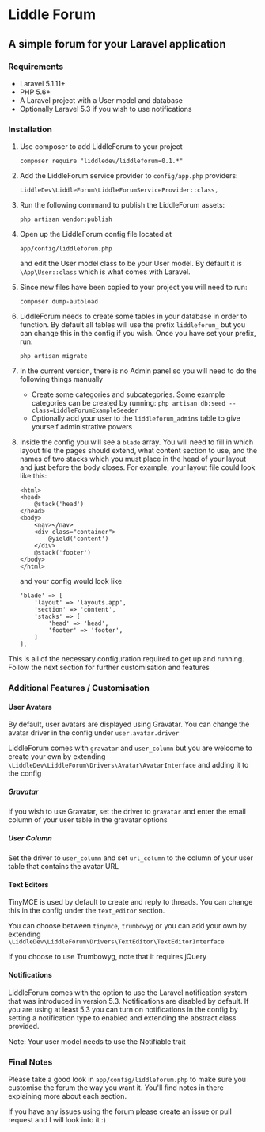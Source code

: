 # Liddle Forum

## A simple forum for your Laravel application

### Requirements

* Laravel 5.1.11+
* PHP 5.6+
* A Laravel project with a User model and database
* Optionally Laravel 5.3 if you wish to use notifications

### Installation

1. Use composer to add LiddleForum to your project

    ```
    composer require "liddledev/liddleforum=0.1.*"
    ```

2. Add the LiddleForum service provider to `config/app.php` providers:

    ```
    LiddleDev\LiddleForum\LiddleForumServiceProvider::class,
    ```

3. Run the following command to publish the LiddleForum assets:

    ```
    php artisan vendor:publish
    ```

4. Open up the LiddleForum config file located at

    ```
    app/config/liddleforum.php
    ```
    
    and edit the User model class to be your User model. By default it is `\App\User::class` which is what comes with Laravel.

5. Since new files have been copied to your project you will need to run:

    ```
    composer dump-autoload
    ```

5. LiddleForum needs to create some tables in your database in order to function. By default all tables will use the prefix `liddleforum_` but you can change this in the config if you wish. Once you have set your prefix, run:

    ```
    php artisan migrate
    ```

6. In the current version, there is no Admin panel so you will need to do the following things manually
    * Create some categories and subcategories. Some example categories can be created by running: `php artisan db:seed --class=LiddleForumExampleSeeder`
    * Optionally add your user to the `liddleforum_admins` table to give yourself administrative powers

7. Inside the config you will see a `blade` array. You will need to fill in which layout file the pages should extend, what content section to use, and the names of two stacks which you must place in the head of your layout and just before the body closes. 
    For example, your layout file could look like this:
    ```
    <html>
    <head>
        @stack('head')
    </head>
    <body>
        <nav></nav>
        <div class="container">
            @yield('content')
        </div>
        @stack('footer')
    </body>
    </html>
    ```
    and your config would look like
    ```
    'blade' => [
        'layout' => 'layouts.app',
        'section' => 'content',
        'stacks' => [
            'head' => 'head',
            'footer' => 'footer',
        ]
    ],
    ```

This is all of the necessary configuration required to get up and running. Follow the next section for further customisation and features

### Additional Features / Customisation

#### User Avatars

By default, user avatars are displayed using Gravatar. You can change the avatar driver in the config under `user.avatar.driver`

LiddleForum comes with `gravatar` and `user_column` but you are welcome to create your own by extending `\LiddleDev\LiddleForum\Drivers\Avatar\AvatarInterface` and adding it to the config

##### Gravatar

If you wish to use Gravatar, set the driver to `gravatar` and enter the email column of your user table in the gravatar options

##### User Column

Set the driver to `user_column` and set `url_column` to the column of your user table that contains the avatar URL

#### Text Editors

TinyMCE is used by default to create and reply to threads. You can change this in the config under the `text_editor` section.

You can choose between `tinymce`, `trumbowyg` or you can add your own by extending `\LiddleDev\LiddleForum\Drivers\TextEditor\TextEditorInterface`

If you choose to use Trumbowyg, note that it requires jQuery

#### Notifications

LiddleForum comes with the option to use the Laravel notification system that was introduced in version 5.3. Notifications are disabled by default.
If you are using at least 5.3 you can turn on notifications in the config by setting a notification type to enabled and extending the abstract class provided.

Note: Your user model needs to use the Notifiable trait

### Final Notes

Please take a good look in `app/config/liddleforum.php` to make sure you customise the forum the way you want it. You'll find notes in there explaining more about each section.

If you have any issues using the forum please create an issue or pull request and I will look into it :)